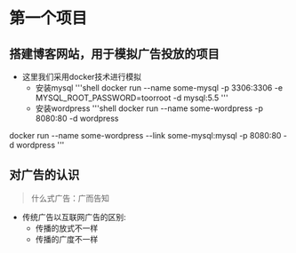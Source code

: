 # 第一个项目
## 搭建博客网站，用于模拟广告投放的项目
- 这里我们采用docker技术进行模拟
  - 安装mysql
'''shell
docker run --name some-mysql -p 3306:3306 -e MYSQL_ROOT_PASSWORD=toorroot -d mysql:5.5
'''
  - 安装wordpress
'''shell
docker run --name some-wordpress -p 8080:80 -d wordpress

docker run --name some-wordpress --link some-mysql:mysql -p 8080:80 -d wordpress
'''

## 对广告的认识
> 什么式广告：广而告知
- 传统广告以互联网广告的区别:
  - 传播的放式不一样
  - 传播的广度不一样
